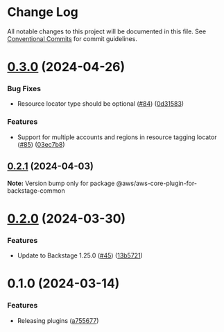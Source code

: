 # Change Log

All notable changes to this project will be documented in this file.
See [Conventional Commits](https://conventionalcommits.org) for commit guidelines.

# [0.3.0](https://github.com/awslabs/backstage-plugins-for-aws/compare/@aws/aws-core-plugin-for-backstage-common@0.2.1...@aws/aws-core-plugin-for-backstage-common@0.3.0) (2024-04-26)


### Bug Fixes

* Resource locator type should be optional ([#84](https://github.com/awslabs/backstage-plugins-for-aws/issues/84)) ([0d31583](https://github.com/awslabs/backstage-plugins-for-aws/commit/0d315832ce460cc1796b6b71e18398bb204c677d))


### Features

* Support for multiple accounts and regions in resource tagging locator ([#85](https://github.com/awslabs/backstage-plugins-for-aws/issues/85)) ([03ec7b8](https://github.com/awslabs/backstage-plugins-for-aws/commit/03ec7b8f0dcd1cf19cfe9a3cad279c3ada429761))





## [0.2.1](https://github.com/awslabs/backstage-plugins-for-aws/compare/@aws/aws-core-plugin-for-backstage-common@0.2.0...@aws/aws-core-plugin-for-backstage-common@0.2.1) (2024-04-03)

**Note:** Version bump only for package @aws/aws-core-plugin-for-backstage-common





# [0.2.0](https://github.com/awslabs/backstage-plugins-for-aws/compare/@aws/aws-core-plugin-for-backstage-common@0.1.0...@aws/aws-core-plugin-for-backstage-common@0.2.0) (2024-03-30)


### Features

* Update to Backstage 1.25.0 ([#45](https://github.com/awslabs/backstage-plugins-for-aws/issues/45)) ([13b5721](https://github.com/awslabs/backstage-plugins-for-aws/commit/13b5721f176a898f7de7f483852732ee8014a1cc))





# 0.1.0 (2024-03-14)

### Features

- Releasing plugins ([a755677](https://github.com/awslabs/backstage-plugins-for-aws/commit/a75567771e3cbafe2ef2814ad33b1cc54e9564e0))
